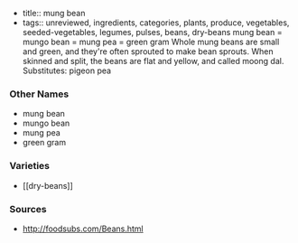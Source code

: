 - title:: mung bean
- tags:: unreviewed, ingredients, categories, plants, produce, vegetables, seeded-vegetables, legumes, pulses, beans, dry-beans
mung bean = mungo bean = mung pea = green gram Whole mung beans are small and green, and they're often sprouted to make bean sprouts. When skinned and split, the beans are flat and yellow, and called moong dal. Substitutes: pigeon pea

### Other Names

* mung bean
* mungo bean
* mung pea
* green gram

### Varieties

* [[dry-beans]]

### Sources
* http://foodsubs.com/Beans.html
